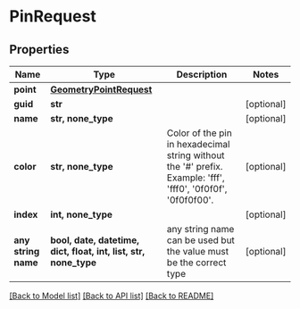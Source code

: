 # PinRequest


## Properties
Name | Type | Description | Notes
------------ | ------------- | ------------- | -------------
**point** | [**GeometryPointRequest**](GeometryPointRequest.md) |  | 
**guid** | **str** |  | [optional] 
**name** | **str, none_type** |  | [optional] 
**color** | **str, none_type** |              Color of the pin in hexadecimal string without the &#39;#&#39; prefix.             Example: &#39;fff&#39;, &#39;fff0&#39;, &#39;0f0f0f&#39;, &#39;0f0f0f00&#39;.          | [optional] 
**index** | **int, none_type** |  | [optional] 
**any string name** | **bool, date, datetime, dict, float, int, list, str, none_type** | any string name can be used but the value must be the correct type | [optional]

[[Back to Model list]](../README.md#documentation-for-models) [[Back to API list]](../README.md#documentation-for-api-endpoints) [[Back to README]](../README.md)


